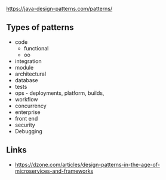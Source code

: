 https://java-design-patterns.com/patterns/

## Types of patterns

- code
  - functional
  - oo
- integration
- module
- architectural
- database
- tests
- ops - deployments, platform, builds,
- workflow
- concurrency
- enterprise
- front end
- security
- Debugging

## Links

- https://dzone.com/articles/design-patterns-in-the-age-of-microservices-and-frameworks
